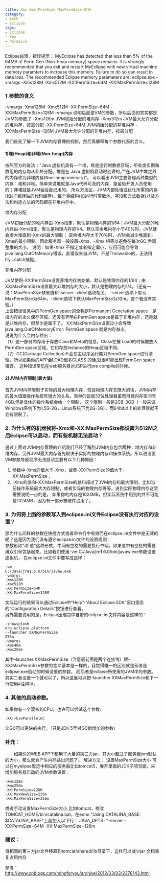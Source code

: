 ```yaml
---
title: Xms Xmx PermSize MaxPermSize 区别
category:
- tech
- Eclipse
tags:
- Eclipse
- Xmx
- PermSize
---
```


Eclipse崩溃，错误提示：
MyEclipse has detected that less than 5% of the 64MB of Perm 
Gen (Non-heap memory) space remains. It is strongly recommended
that you exit and restart MyEclipse with new virtual machine memory
paramters to increase this memory.   Failure to do so can result in
data loss. The recommended Eclipse memory parameters are: 
eclipse.exe -vmargs -Xms128M -Xmx512M -XX:PermSize=64M -XX:MaxPermSize=128M
 
### 1.参数的含义  
-vmargs -Xms128M -Xmx512M -XX:PermSize=64M -XX:MaxPermSize=128M
-vmargs 说明后面是VM的参数，所以后面的其实都是JVM的参数了
-Xms128m JVM初始分配的堆内存
-Xmx512m JVM最大允许分配的堆内存，按需分配
-XX:PermSize=64M JVM初始分配的非堆内存
-XX:MaxPermSize=128M JVM最大允许分配的非堆内存，按需分配

我们首先了解一下JVM内存管理的机制，然后再解释每个参数代表的含义。

#### 1)堆(Heap)和非堆(Non-heap)内存  

 按照官方的说法：“Java 虚拟机具有一个堆，堆是运行时数据区域，所有类实例和数组的内存均从此处分配。堆是在 Java 虚拟机启动时创建的。”“在JVM中堆之外的内存称为非堆内存(Non-heap memory)”。
 可以看出JVM主要管理两种类型的内存：堆和非堆。简单来说堆就是Java代码可及的内存，是留给开发人员使用的；非堆就是JVM留给自己用的，
 所以方法区、JVM内部处理或优化所需的内存(如JIT编译后的代码缓存)、每个类结构(如运行时常数池、字段和方法数据)以及方法和构造方法的代码都在非堆内存中。 

堆内存分配  

 JVM初始分配的堆内存由-Xms指定，默认是物理内存的1/64；JVM最大分配的堆内存由-Xmx指定，默认是物理内存的1/4。默认空余堆内存小于40%时，JVM就会增大堆直到-Xmx的最大限制；
 空余堆内存大于70%时，JVM会减少堆直到-Xms的最小限制。因此服务器一般设置-Xms、-Xmx 相等以避免在每次GC 后调整堆的大小。
 说明：如果-Xmx 不指定或者指定偏小，应用可能会导致java.lang.OutOfMemory错误，此错误来自JVM，不是Throwable的，无法用try...catch捕捉。 

非堆内存分配  

 JVM使用-XX:PermSize设置非堆内存初始值，默认是物理内存的1/64；由XX:MaxPermSize设置最大非堆内存的大小，默认是物理内存的1/4。（还有一说：MaxPermSize缺省值和-server -client选项相关，
 -server选项下默认MaxPermSize为64m，-client选项下默认MaxPermSize为32m。这个我没有实验。）  
 上面错误信息中的PermGen space的全称是Permanent Generation space，是指内存的永久保存区域。还没有弄明白PermGen space是属于非堆内存，还是就是非堆内存，但至少是属于了。
XX:MaxPermSize设置过小会导致java.lang.OutOfMemoryError: PermGen space 就是内存益出。  
说说为什么会内存益出：   
（1）这一部分内存用于存放Class和Meta的信息，Class在被 Load的时候被放入PermGen space区域，它和存放Instance的Heap区域不同。  
（2）GC(Garbage Collection)不会在主程序运行期对PermGen space进行清理，所以如果你的APP会LOAD很多CLASS 的话,就很可能出现PermGen space错误。
  这种错误常见在web服务器对JSP进行pre compile的时候。  

#### 2)JVM内存限制(最大值)  

 首先JVM内存限制于实际的最大物理内存，假设物理内存无限大的话，JVM内存的最大值跟操作系统有很大的关系。简单的说就32位处理器虽然可控内存空间有4GB,但是具体的操作系统会给一个限制，
 这个限制一般是2GB-3GB（一般来说Windows系统下为1.5G-2G，Linux系统下为2G-3G），而64bit以上的处理器就不会有限制了。  

### 2. 为什么有的机器我将-Xmx和-XX:MaxPermSize都设置为512M之后Eclipse可以启动，而有些机器无法启动？  
 通过上面对JVM内存管理的介绍我们已经了解到JVM内存包含两种：堆内存和非堆内存，另外JVM最大内存首先取决于实际的物理内存和操作系统。所以说设置VM参数导致程序无法启动主要有以下几种原因：  
1) 参数中-Xms的值大于-Xmx，或者-XX:PermSize的值大于-XX:MaxPermSize；  
2) -Xmx的值和-XX:MaxPermSize的总和超过了JVM内存的最大限制，比如当前操作系统最大内存限制，或者实际的物理内存等等。说到实际物理内存这里需要说明一点的是，
 如果你的内存是1024MB，但实际系统中用到的并不可能是1024MB，因为有一部分被硬件占用了。  

### 3. 为何将上面的参数写入到eclipse.ini文件Eclipse没有执行对应的设置？  
 那为什么同样的参数在快捷方式或者命令行中有效而在eclipse.ini文件中是无效的呢？这是因为我们没有遵守eclipse.ini文件的设置规则：  
参数形如“项 值”这种形式，中间有空格的需要换行书写，如果值中有空格的需要用双引号包括起来。比如我们使用-vm C:/Java/jre1.6.0/bin/javaw.exe参数设置虚拟机，
在eclipse.ini文件中要写成这样：  

    -vm 
    C:/Java/jre1.6.0/bin/javaw.exe 
    -vmargs 
    -Xms128M 
    -Xmx512M 
    -XX:PermSize=64M 
    -XX:MaxPermSize=128M 

实际运行的结果可以通过Eclipse中“Help”-“About Eclipse SDK”窗口里面的“Configuration Details”按钮进行查看。  
另外需要说明的是，Eclipse压缩包中自带的eclipse.ini文件内容是这样的：  

    -showsplash 
    org.eclipse.platform 
    --launcher.XXMaxPermSize 
    256m 
    -vmargs 
    -Xms40m 
    -Xmx256m 

其中–launcher.XXMaxPermSize（注意最前面是两个连接线）跟-XX:MaxPermSize参数的含义基本是一样的，我觉得唯一的区别就是前者是eclipse.exe启动的时候设置的参数，
而后者是eclipse所使用的JVM中的参数。其实二者设置一个就可以了，所以这里可以把–launcher.XXMaxPermSize和下一行使用#注释掉。  

### 4. 其他的启动参数。  
如果你有一个双核的CPU，也许可以尝试这个参数:  

    -XX:+UseParallelGC

让GC可以更快的执行。（只是JDK 5里对GC新增加的参数）

### 补充：  
　　如果你的WEB APP下都用了大量的第三方jar，其大小超过了服务器jvm默认的大小，那么就会产生内存益出问题了。
解决方法： 设置MaxPermSize大小 
可以在myelipse里选中相应的服务器比如tomcat5，展开里面的JDK子项页面，来增加服务器启动的JVM参数设置：  

    -Xms128m 
    -Xmx256m 
    -XX:PermSize=128M 
    -XX:MaxNewSize=256m 
    -XX:MaxPermSize=256m

或者手动设置MaxPermSize大小,比如tomcat，修改TOMCAT_HOME/bin/catalina.bat，在echo "Using CATALINA_BASE: $CATALINA_BASE"上面加入以下行： 
JAVA_OPTS="-server -XX:PermSize=64M -XX:MaxPermSize=128m  

### 建议：  
将相同的第三方jar文件移置到tomcat/shared/lib目录下，这样可以减少jar 文档重复占用内存

参考：<http://www.cnblogs.com/mingforyou/archive/2012/03/03/2378143.html>
